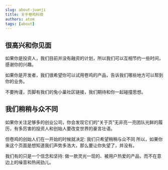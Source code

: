 ```yaml
---
slug: about-juanji
title: 关于卷鸡科技
authors: atom
tags: [about]
---
```


## 很高兴和你见面

如果你是投资人，我们目前并没有融资的计划，所以我们可以互相节约一些时间，感谢你的兴趣。

如果你是开发者，我们很希望你可以试用卷鸡的产品，告诉我们哪些地方可以帮到你的业务。

不要拘谨，页脚有我们的兔小巢社区链接，我们期待和你一起碰撞思想。

## 我们稍稍与众不同

如果你关注足够多的创业公司，你会发现它们的“关于页”无非亮一亮团队光鲜的履历，有多厉害的投资人和创始人要改变世界的豪言壮语。

但卷鸡的创始人们在一开始的时候就决定: 我们只希望稍稍与众不同 所以，如果你来这个页面是想知道我们声势多浩大，那么要让你失望了，并没有。

我们有的只是一个信念和坚持: 做一款灵光一现的、被用户热爱的产品，而不在意边上的噪音和热闹劲儿。
